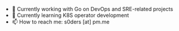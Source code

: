 - 🔭 Currently working with Go on DevOps and SRE-related projects
- 🌱 Currently learning K8S operator development
- 📫 How to reach me: s0ders [at] pm.me
